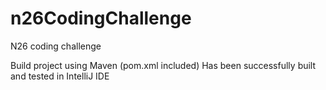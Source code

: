# n26CodingChallenge
N26 coding challenge

Build project using Maven (pom.xml included)
Has been successfully built and tested in IntelliJ IDE
